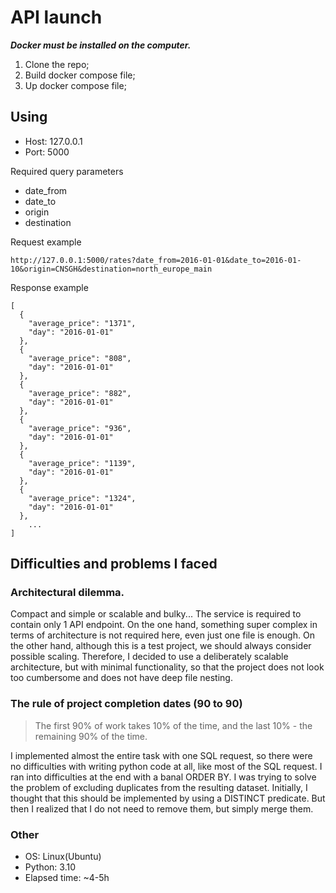 # API launch

***Docker must be installed on the computer.***

1. Clone the repo;
2. Build docker compose file;
3. Up docker compose file;


## Using
* Host: 127.0.0.1
* Port: 5000

Required query parameters

* date_from
* date_to
* origin
* destination

Request example

```
http://127.0.0.1:5000/rates?date_from=2016-01-01&date_to=2016-01-10&origin=CNSGH&destination=north_europe_main
```

Response example

```
[
  {
    "average_price": "1371",
    "day": "2016-01-01"
  },
  {
    "average_price": "808",
    "day": "2016-01-01"
  },
  {
    "average_price": "882",
    "day": "2016-01-01"
  },
  {
    "average_price": "936",
    "day": "2016-01-01"
  },
  {
    "average_price": "1139",
    "day": "2016-01-01"
  },
  {
    "average_price": "1324",
    "day": "2016-01-01"
  },
    ...
]
```

## Difficulties and problems I faced

### Architectural dilemma. 

Compact and simple or scalable and bulky... The service is required to contain only 1 API endpoint. On the one hand, something super complex in terms of architecture is not required here, even just one file is enough. On the other hand, although this is a test project, we should always consider possible scaling. Therefore, I decided to use a deliberately scalable architecture, but with minimal functionality, so that the project does not look too cumbersome and does not have deep file nesting.

### The rule of project completion dates (90 to 90)

> The first 90% of work takes 10% of the time, 
> and the last 10% - the remaining 90% of the time.

I implemented almost the entire task with one SQL request, so there were no difficulties with writing python code at all, like most of the SQL request. 
I ran into difficulties at the end with a banal ORDER BY. I was trying to solve the problem of excluding duplicates from the resulting dataset. Initially, I thought that this should be implemented by using a DISTINCT predicate. But then I realized that I do not need to remove them, but simply merge them.

### Other
* OS: Linux(Ubuntu)
* Python: 3.10
* Elapsed time: ~4-5h
